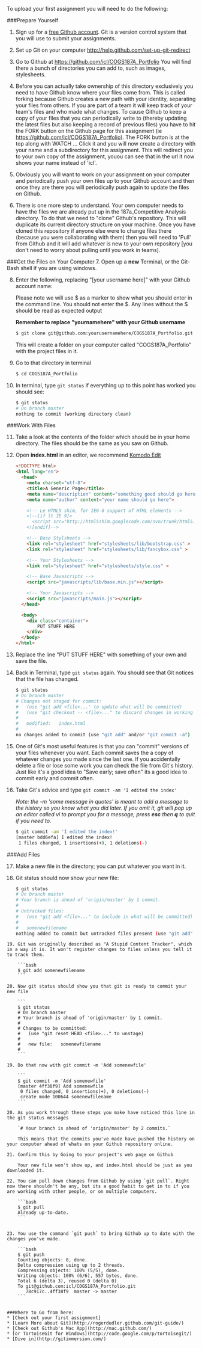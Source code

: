 To upload your first assignment you will need to do the following:

###Prepare Yourself
1. Sign up for a [free Github account](https://github.com/signup/free). Git is a version control system that you will use to submit your assignments.  

2. Set up Git on your computer http://help.github.com/set-up-git-redirect

3. Go to Github at https://github.com/icl/COGS187A_Portfolio You will find there a bunch of directories you can add to, such as images, stylesheets.

4. Before you can actually take ownership of this directory exclusively you need to have Github know where your files come from.  This is called forking because Github creates a new path with your identity, separating your files from others.  If you are part of a team it will keep track of your team's files and who made what changes.  To cause Github to keep a copy of your files that you can periodically write to (thereby updating the latest files but also keeping a record of previous files) you have to hit the FORK button on the Github page for this assignment (ie https://github.com/icl/COGS187A_Portfolio).  The FORK button is at the top along with WATCH ...  Click it and you will now create a directory with your name and a subdirectory for this assignment. This will redirect you to your own copy of the assignment, youou can see that in the url it now shows your name instead of 'icl'.  

5.  Obviously you will want to work on your assignment on your computer and periodically push your own files up to your Github account and then once they are there you will periodically push again to update the files on Github.  

6.  There is one more step to understand.  Your own computer needs to have the files we are already put up in the 187a_Competitive Analysis directory.  To do that we need to "clone" Github's repository.  This will duplicate its current directory structure on your machine.  Once you have cloned this repository if anyone else were to change files there (because you were collaborating with them) then you will need to 'Pull' from Github and it will add whatever is new to your own repository [you don't need to worry about pulling until you work in teams].  


###Get the Files on Your Computer
7. Open up a **new** Terminal, or the Git-Bash shell if you are using windows.

8. Enter the following, replacing "[your username here]" with your Github account name:

    Please note we will use $ as a marker to show what you should enter in the command line. You should not enter the $. Any lines without the $ should be read as expected output

	**Remember to replace "yournamehere" with your Github username**

    ```bash
    $ git clone git@github.com:yourusernamehere/COGS187A_Portfolio.git
    ```
    This will create a folder on your computer called "COGS187A\_Portfolio" with the project files in it.

9. Go to that directory in terminal

    ```bash
    $ cd COGS187A_Portfolio
    ```

10. In terminal, type `git status`
    if everything up to this point has worked you should see:

    ```bash
    $ git status
    # On branch master
    nothing to commit (working directory clean)
    ```

###Work With Files

11. Take a look at the contents of the folder which should be in your home directory. The files should be the same as you saw on Github.

12. Open **index.html** in an editor, we recommend [Komodo Edit](http://www.activestate.com/komodo-edit/downloads)

	```html
	<!DOCTYPE html>
	<html lang="en">
	  <head>
	    <meta charset="utf-8">
	    <title>A Generic Page</title>
	    <meta name="description" content="something good should go here">
	    <meta name="author" content="your name should go here">

	    <!-- Le HTML5 shim, for IE6-8 support of HTML elements -->
	    <!--[if lt IE 9]>
	      <script src="http://html5shim.googlecode.com/svn/trunk/html5.js"></script>
	    <![endif]-->

	    <!-- Base Stylsheets -->
	    <link rel="stylesheet" href="stylesheets/lib/bootstrap.css" >
	    <link rel="stylesheet" href="stylesheets/lib/fancybox.css" >

		<!-- Your Stylesheets -->
		<link rel="stylesheet" href="stylesheets/style.css" >

		<!-- Base Javascripts -->
	    <script src="javascripts/lib/base.min.js"></script>

		<!-- Your Javascripts -->
	    <script src="javascripts/main.js"></script>
	  </head>

	  <body>
	    <div class="container">
			PUT STUFF HERE
	    </div>
	  </body>
	</html>
	```

13. Replace the line "PUT STUFF HERE" with something of your own and save the file.

14. Back in Terminal, type `git status` again. You should see that Git notices that the file has changed.

	```bash
	$ git status
	# On branch master
	# Changes not staged for commit:
	#   (use "git add <file>..." to update what will be committed)
	#   (use "git checkout -- <file>..." to discard changes in working directory)
	#
	#	modified:   index.html
	#
	no changes added to commit (use "git add" and/or "git commit -a")
	```
15. One of Git's most useful features is that you can "commit" versions of your files whenever you want. Each commit saves the a copy of whatever changes you made since the last one. If you accidentally delete a file or lose some work you can check the file from Git's history. Just like it's a good idea to "Save early; save often" its a good idea to commit early and commit often.

16. Take Git's advice and type `git commit -am 'I edited the index'`

	*Note: the -m 'some message in quotes' is meant to add a message to the history so you know what you did later. If you omit it, git will pop up an editor called vi to prompt you for a message, press **esc** then **q** to quit if you need to.*

	```bash
	$ git commit -am 'I edited the index!'
	[master bdd6efa] I edited the index!
	 1 files changed, 1 insertions(+), 1 deletions(-)
	```

###Add Files

17. Make a new file in the directory; you can put whatever you want in it.

18. Git status should now show your new file:

	```bash
	$ git status
	# On branch master
	# Your branch is ahead of 'origin/master' by 1 commit.
	#
	# Untracked files:
	#   (use "git add <file>..." to include in what will be committed)
	#
	#	somenewfilename
	nothing added to commit but untracked files present (use "git add" to track)
```
19. Git was originally described as "A Stupid Content Tracker", which in a way it is. It won't register changes to files unless you tell it to track them.

	```bash
	$ git add somenewfilename
	```

20. Now git status should show you that git is ready to commit your new file

	```
	$ git status
	# On branch master
	# Your branch is ahead of 'origin/master' by 1 commit.
	#
	# Changes to be committed:
	#   (use "git reset HEAD <file>..." to unstage)
	#
	#	new file:   somenewfilename
	#
	```

19. Do that now with git commit -m 'Add somenewfile'

	```
	$ git commit -m 'Add somenewfile'
	[master 4ff38f9] Add somenewfile
	 0 files changed, 0 insertions(+), 0 deletions(-)
	 create mode 100644 somenewfilename
	```

20. As you work through these steps you make have noticed this line in the git status messages

	`# Your branch is ahead of 'origin/master' by 2 commits.`

	This means that the commits you've made have pushed the history on your computer ahead of whats on your Github repository online.

21. Confirm this by Going to your project's web page on Github

	Your new file won't show up, and index.html should be just as you downloaded it.

22. You can pull down changes from Github by using `git pull`. Right now there shouldn't be any, but its a good habit to get in to if you are working with other people, or on multiple computers.

	```bash
	$ git pull
	Already up-to-date.
	```


23.	You use the command `git push` to bring Github up to date with the changes you've made.

	```bash
	$ git push
	Counting objects: 8, done.
	Delta compression using up to 2 threads.
	Compressing objects: 100% (5/5), done.
	Writing objects: 100% (6/6), 557 bytes, done.
	Total 6 (delta 3), reused 0 (delta 0)
	To git@github.com:icl/COGS187A_Portfolio.git
	   78c917c..4ff38f9  master -> master
	```


###Where to Go from here:
* [Check out your first assignment]
* [Learn More about Git](http://rogerdudler.github.com/git-guide/)
* [Check out Github's Mac App](http://mac.github.com/)
* [or TortoiseGit for Windows](http://code.google.com/p/tortoisegit/)
* [Dive in](http://gitimmersion.com/)

